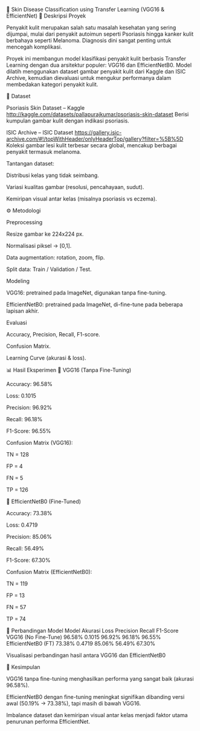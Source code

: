 📌 Skin Disease Classification using Transfer Learning (VGG16 & EfficientNet)
📖 Deskripsi Proyek

Penyakit kulit merupakan salah satu masalah kesehatan yang sering dijumpai, mulai dari penyakit autoimun seperti Psoriasis hingga kanker kulit berbahaya seperti Melanoma. Diagnosis dini sangat penting untuk mencegah komplikasi.

Proyek ini membangun model klasifikasi penyakit kulit berbasis Transfer Learning dengan dua arsitektur populer: VGG16 dan EfficientNetB0. Model dilatih menggunakan dataset gambar penyakit kulit dari Kaggle dan ISIC Archive, kemudian dievaluasi untuk mengukur performanya dalam membedakan kategori penyakit kulit.

📂 Dataset

Psoriasis Skin Dataset – Kaggle
http://kaggle.com/datasets/pallapurajkumar/psoriasis-skin-dataset
Berisi kumpulan gambar kulit dengan indikasi psoriasis.

ISIC Archive – ISIC Dataset
https://gallery.isic-archive.com/#!/topWithHeader/onlyHeaderTop/gallery?filter=%5B%5D
Koleksi gambar lesi kulit terbesar secara global, mencakup berbagai penyakit termasuk melanoma.

Tantangan dataset:

Distribusi kelas yang tidak seimbang.

Variasi kualitas gambar (resolusi, pencahayaan, sudut).

Kemiripan visual antar kelas (misalnya psoriasis vs eczema).

⚙️ Metodologi

Preprocessing

Resize gambar ke 224x224 px.

Normalisasi piksel → [0,1].

Data augmentation: rotation, zoom, flip.

Split data: Train / Validation / Test.

Modeling

VGG16: pretrained pada ImageNet, digunakan tanpa fine-tuning.

EfficientNetB0: pretrained pada ImageNet, di-fine-tune pada beberapa lapisan akhir.

Evaluasi

Accuracy, Precision, Recall, F1-score.

Confusion Matrix.

Learning Curve (akurasi & loss).

📊 Hasil Eksperimen
🔹 VGG16 (Tanpa Fine-Tuning)

Accuracy: 96.58%

Loss: 0.1015

Precision: 96.92%

Recall: 96.18%

F1-Score: 96.55%

Confusion Matrix (VGG16):

TN = 128

FP = 4

FN = 5

TP = 126

🔹 EfficientNetB0 (Fine-Tuned)

Accuracy: 73.38%

Loss: 0.4719

Precision: 85.06%

Recall: 56.49%

F1-Score: 67.30%

Confusion Matrix (EfficientNetB0):

TN = 119

FP = 13

FN = 57

TP = 74

🔹 Perbandingan Model
Model	Akurasi	Loss	Precision	Recall	F1-Score
VGG16 (No Fine-Tune)	96.58%	0.1015	96.92%	96.18%	96.55%
EfficientNetB0 (FT)	73.38%	0.4719	85.06%	56.49%	67.30%


Visualisasi perbandingan hasil antara VGG16 dan EfficientNetB0

🚀 Kesimpulan

VGG16 tanpa fine-tuning menghasilkan performa yang sangat baik (akurasi 96.58%).

EfficientNetB0 dengan fine-tuning meningkat signifikan dibanding versi awal (50.19% → 73.38%), tapi masih di bawah VGG16.

Imbalance dataset dan kemiripan visual antar kelas menjadi faktor utama penurunan performa EfficientNet.
